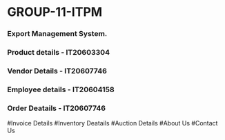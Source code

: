 # GROUP-11-ITPM
### Export Management System.
### Product details - IT20603304
### Vendor Details - IT20607746
### Employee details - IT20604158
### Order Deatails - IT20607746
#Invoice Details
#Inventory Deatails
#Auction Details
#About Us
#Contact Us

